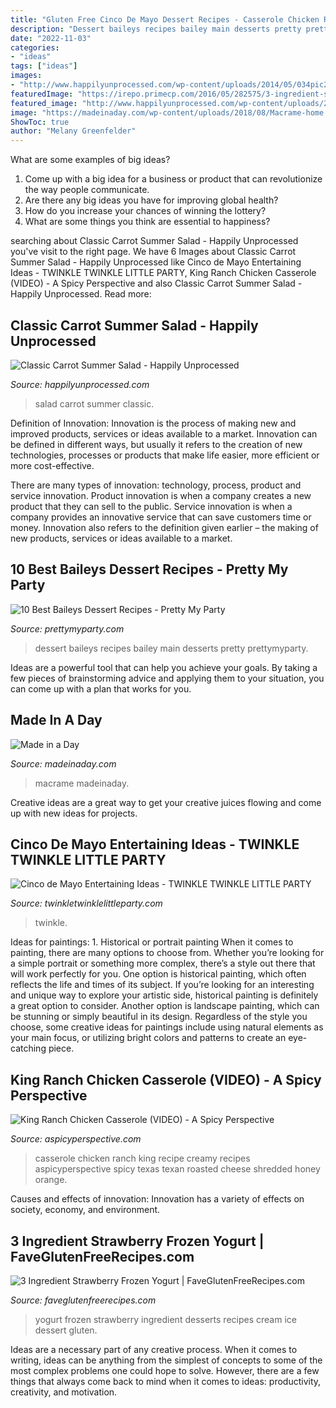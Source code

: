```yaml
---
title: "Gluten Free Cinco De Mayo Dessert Recipes - Casserole Chicken Ranch King Recipe Creamy Recipes Aspicyperspective Spicy Texas Texan Roasted Cheese Shredded Honey Orange"
description: "Dessert baileys recipes bailey main desserts pretty prettymyparty"
date: "2022-11-03"
categories:
- "ideas"
tags: ["ideas"]
images:
- "http://www.happilyunprocessed.com/wp-content/uploads/2014/05/034pic2.jpg"
featuredImage: "https://irepo.primecp.com/2016/05/282575/3-ingredient-strawberry-frozen-yogurt_ExtraLarge700_ID-1677164.jpg?v=1677164"
featured_image: "http://www.happilyunprocessed.com/wp-content/uploads/2014/05/034pic2.jpg"
image: "https://madeinaday.com/wp-content/uploads/2018/08/Macrame-home.jpg"
ShowToc: true
author: "Melany Greenfelder"
---
```



What are some examples of big ideas?
1. Come up with a big idea for a business or product that can revolutionize the way people communicate.
2. Are there any big ideas you have for improving global health?
3. How do you increase your chances of winning the lottery?
4. What are some things you think are essential to happiness?

	

		
searching about Classic Carrot Summer Salad - Happily Unprocessed you've visit to the right page. We have 6 Images about Classic Carrot Summer Salad - Happily Unprocessed like Cinco de Mayo Entertaining Ideas - TWINKLE TWINKLE LITTLE PARTY, King Ranch Chicken Casserole (VIDEO) - A Spicy Perspective and also Classic Carrot Summer Salad - Happily Unprocessed. Read more:
		
    
## Classic Carrot Summer Salad - Happily Unprocessed

<img loading=lazy src="http://www.happilyunprocessed.com/wp-content/uploads/2014/05/034pic2.jpg" onerror="this.onerror=null;this.src='https://tse2.mm.bing.net/th?id=OIP.JuN8XdblPYLg0exgnXxw6wHaKr&amp;pid=15.1';" alt="Classic Carrot Summer Salad - Happily Unprocessed">

_Source: happilyunprocessed.com_

>salad carrot summer classic. 

	

Definition of Innovation:
Innovation is the process of making new and improved products, services or ideas available to a market. Innovation can be defined in different ways, but usually it refers to the creation of new technologies, processes or products that make life easier, more efficient or more cost-effective.

There are many types of innovation: technology, process, product and service innovation. Product innovation is when a company creates a new product that they can sell to the public. Service innovation is when a company provides an innovative service that can save customers time or money. Innovation also refers to the definition given earlier – the making of new products, services or ideas available to a market.

    
## 10 Best Baileys Dessert Recipes - Pretty My Party

<img loading=lazy src="http://www.prettymyparty.com/wp-content/uploads/2016/03/baileys-desserts-main.jpg" onerror="this.onerror=null;this.src='https://tse3.mm.bing.net/th?id=OIP.5FMt27PtZ1GGlYIwIWWexAHaEj&amp;pid=15.1';" alt="10 Best Baileys Dessert Recipes - Pretty My Party">

_Source: prettymyparty.com_

>dessert baileys recipes bailey main desserts pretty prettymyparty. 

	

Ideas are a powerful tool that can help you achieve your goals. By taking a few pieces of brainstorming advice and applying them to your situation, you can come up with a plan that works for you.

    
## Made In A Day

<img loading=lazy src="https://madeinaday.com/wp-content/uploads/2018/08/Macrame-home.jpg" onerror="this.onerror=null;this.src='https://tse2.mm.bing.net/th?id=OIP.AvklJfW0H9Rg8rvEDrK3vQHaLH&amp;pid=15.1';" alt="Made in a Day">

_Source: madeinaday.com_

>macrame madeinaday. 

	

Creative ideas are a great way to get your creative juices flowing and come up with new ideas for projects.

    
## Cinco De Mayo Entertaining Ideas - TWINKLE TWINKLE LITTLE PARTY

<img loading=lazy src="http://www.twinkletwinklelittleparty.com/wp-content/uploads/2015/04/DSC_0368.jpg" onerror="this.onerror=null;this.src='https://tse3.mm.bing.net/th?id=OIP.nLKQx159-imYz10gRVONwAHaLH&amp;pid=15.1';" alt="Cinco de Mayo Entertaining Ideas - TWINKLE TWINKLE LITTLE PARTY">

_Source: twinkletwinklelittleparty.com_

>twinkle. 

	

Ideas for paintings: 1. Historical or portrait painting
When it comes to painting, there are many options to choose from. Whether you’re looking for a simple portrait or something more complex, there’s a style out there that will work perfectly for you. One option is historical painting, which often reflects the life and times of its subject. If you’re looking for an interesting and unique way to explore your artistic side, historical painting is definitely a great option to consider. Another option is landscape painting, which can be stunning or simply beautiful in its design. Regardless of the style you choose, some creative ideas for paintings include using natural elements as your main focus, or utilizing bright colors and patterns to create an eye-catching piece.

    
## King Ranch Chicken Casserole (VIDEO) - A Spicy Perspective

<img loading=lazy src="https://www.aspicyperspective.com/wp-content/uploads/2016/01/king-ranch-chicken-casserole-17-2.jpg" onerror="this.onerror=null;this.src='https://tse3.mm.bing.net/th?id=OIP.KZyMNHgpOci-QjPhiP-xKAHaK3&amp;pid=15.1';" alt="King Ranch Chicken Casserole (VIDEO) - A Spicy Perspective">

_Source: aspicyperspective.com_

>casserole chicken ranch king recipe creamy recipes aspicyperspective spicy texas texan roasted cheese shredded honey orange. 

	

Causes and effects of innovation:
Innovation has a variety of effects on society, economy, and environment.

    
## 3 Ingredient Strawberry Frozen Yogurt | FaveGlutenFreeRecipes.com

<img loading=lazy src="https://irepo.primecp.com/2016/05/282575/3-ingredient-strawberry-frozen-yogurt_ExtraLarge700_ID-1677164.jpg?v=1677164" onerror="this.onerror=null;this.src='https://tse4.mm.bing.net/th?id=OIP.Oan2kNGfmFZG5H6DokF-VwHaLH&amp;pid=15.1';" alt="3 Ingredient Strawberry Frozen Yogurt | FaveGlutenFreeRecipes.com">

_Source: faveglutenfreerecipes.com_

>yogurt frozen strawberry ingredient desserts recipes cream ice dessert gluten. 

	

Ideas are a necessary part of any creative process. When it comes to writing, ideas can be anything from the simplest of concepts to some of the most complex problems one could hope to solve. However, there are a few things that always come back to mind when it comes to ideas: productivity, creativity, and motivation.

